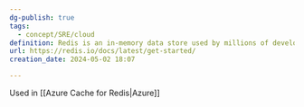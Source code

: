 ```yaml
---
dg-publish: true
tags:
  - concept/SRE/cloud
definition: Redis is an in-memory data store used by millions of developers as a cache, vector database, document database, streaming engine, and message broker.
url: https://redis.io/docs/latest/get-started/
creation_date: 2024-05-02 18:07

---
```

Used in [[Azure Cache for Redis|Azure]]
